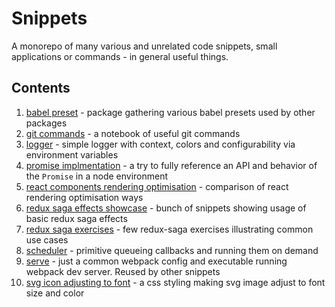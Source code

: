 # Snippets

A monorepo of many various and unrelated code snippets, small applications or commands - in general useful things.

## Contents

1. [babel preset](./snippets/babel-preset) - package gathering various babel presets used by other packages
1. [git commands](./snippets/git-commands) - a notebook of useful git commands
1. [logger](./snippets/logger) - simple logger with context, colors and configurability via environment variables
1. [promise implmentation](./snippets/promise-implementation) - a try to fully reference an API and behavior of the `Promise` in a node environment
1. [react components rendering optimisation](./snippets/react-component-rendering-optimisation) - comparison of react rendering optimisation ways
1. [redux saga effects showcase](./snippets/redux-saga-effects-showcase) - bunch of snippets showing usage of basic redux saga effects
1. [redux saga exercises](./snippets/redux-saga-exercises) - few redux-saga exercises illustrating common use cases
1. [scheduler](./snippets/scheduler) - primitive queueing callbacks and running them on demand
1. [serve](./snippets/serve) - just a common webpack config and executable running webpack dev server. Reused by other snippets
1. [svg icon adjusting to font](./snippets/svg-icon-adjusting-to-font) - a css styling making svg image adjust to font size and color
